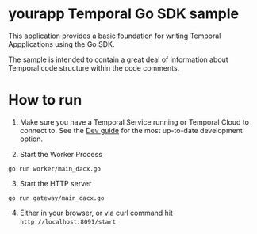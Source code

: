 # yourapp Temporal Go SDK sample

This application provides a basic foundation for writing Temporal Appplications using the Go SDK.

The sample is intended to contain a great deal of information about Temporal code structure within the code comments.

# How to run

1. Make sure you have a Temporal Service running or Temporal Cloud to connect to.
See the [Dev guide](https://docs.temporal.io/application-development/foundations#run-a-development-cluster) for the most up-to-date development option.

2. Start the Worker Process

```
go run worker/main_dacx.go
```

3. Start the HTTP server

```
go run gateway/main_dacx.go
```

4. Either in your browser, or via curl command hit `http://localhost:8091/start`
